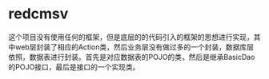 # redcmsv
这个项目没有使用任何的框架，但是底层的的代码引入的框架的思想进行实现，其中web层封装了相应的Action类，然后业务层没有做过多的一个封装，数据库层依照，数据表进行封装。首先是对应数据表的POJO的类，然后是继承BasicDao的POJO接口，最后是接口的一个实现类。

